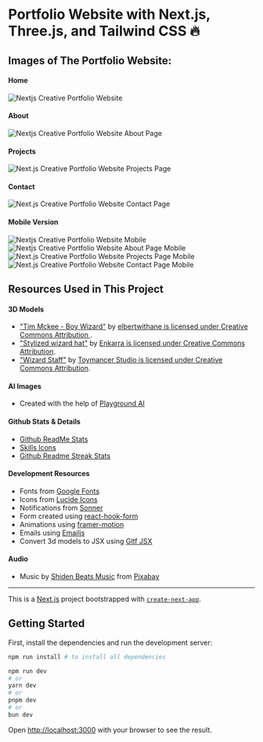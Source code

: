 # Portfolio Website with Next.js, Three.js, and Tailwind CSS 🔥

## Images of The Portfolio Website:

#### Home
![Nextjs Creative Portfolio Website](https://github.com/salvatorebono/front-end-portfolio/blob/main/website%20images/Home-desktop.png)

#### About
![Nextjs Creative Portfolio Website About Page](https://github.com/salvatorebono/front-end-portfolio/blob/main/website%20images/About-desktop-full.png)

#### Projects
![Next.js Creative Portfolio Website Projects Page](https://github.com/salvatorebono/front-end-portfolio/blob/main/website%20images/Projects-desktop.png)

#### Contact
![Next.js Creative Portfolio Website Contact Page](https://github.com/salvatorebono/front-end-portfolio/blob/main/website%20images/Contact-desktop.png)

#### Mobile Version
![Nextjs Creative Portfolio Website Mobile](https://github.com/salvatorebono/front-end-portfolio/blob/main/website%20images/Home-mobile.png)
![Nextjs Creative Portfolio Website About Page Mobile](https://github.com/salvatorebono/front-end-portfolio/blob/main/website%20images/About-mobile.png)
![Next.js Creative Portfolio Website Projects Page Mobile](https://github.com/salvatorebono/front-end-portfolio/blob/main/website%20images/Projects-mobile.png)
![Next.js Creative Portfolio Website Contact Page Mobile](https://github.com/salvatorebono/front-end-portfolio/blob/main/website%20images/Contact-mobile.png)

## Resources Used in This Project

#### 3D Models

- ["Tim Mckee - Boy Wizard"](https://skfb.ly/6YATu) by [elbertwithane is licensed under Creative Commons Attribution ](http://creativecommons.org/licenses/by/4.0/).
- ["Stylized wizard hat"](https://skfb.ly/ozxOQ) by [Enkarra is licensed under Creative Commons Attribution](http://creativecommons.org/licenses/by/4.0/).
- ["Wizard Staff"](https://skfb.ly/6QYZw) by [Toymancer Studio is licensed under Creative Commons Attribution](http://creativecommons.org/licenses/by/4.0/).

#### AI Images

- Created with the help of [Playground AI](https://playgroundai.com/)

#### Github Stats & Details

- [Github ReadMe Stats](https://github.com/anuraghazra/github-readme-stats)
- [Skills Icons](https://github.com/tandpfun/skill-icons)
- [Github Readme Streak Stats](https://github.com/denvercoder1/github-readme-streak-stats)

#### Development Resources

- Fonts from [Google Fonts](https://fonts.google.com/) <br />
- Icons from [Lucide Icons](https://lucide.dev/) <br />
- Notifications from [Sonner](https://sonner.emilkowal.ski/) <br />
- Form created using [react-hook-form](https://react-hook-form.com/) <br />
- Animations using [framer-motion](https://www.framer.com/motion/) <br />
- Emails using [Emailjs](https://www.emailjs.com/) <br />
- Convert 3d models to JSX using [Gltf JSX](https://github.com/pmndrs/gltfjsx)

#### Audio

- Music by <a href="https://pixabay.com/users/shidenbeatsmusic-25676252/?utm_source=link-attribution&utm_medium=referral&utm_campaign=music&utm_content=20772">Shiden Beats Music</a> from <a href="https://pixabay.com/music//?utm_source=link-attribution&utm_medium=referral&utm_campaign=music&utm_content=20772">Pixabay</a>

---

This is a [Next.js](https://nextjs.org/) project bootstrapped with [`create-next-app`](https://github.com/vercel/next.js/tree/canary/packages/create-next-app).

## Getting Started

First, install the dependencies and run the development server:

```bash
npm run install # to install all dependencies

npm run dev
# or
yarn dev
# or
pnpm dev
# or
bun dev
```

Open [http://localhost:3000](http://localhost:3000) with your browser to see the result.
